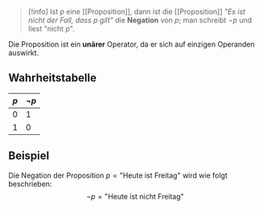 >[!info]
>Ist $p$ eine [[Proposition]], dann ist die [[Proposition]] *"Es ist nicht der Fall, dass $p$ gilt"* die **Negation** von $p$; man schreibt $\neg p$ und liest "nicht $p$".

Die Proposition ist ein **unärer** Operator, da er sich auf einzigen Operanden auswirkt.
## Wahrheitstabelle

| $p$ | $\neg p$ |
| --- | -------- |
| 0   | 1        |
| 1   | 0        |

## Beispiel
Die Negation der Proposition $p = \text{"Heute ist Freitag"}$
wird wie folgt beschrieben:
$$
\neg p = \text{"Heute ist nicht Freitag"}
$$
